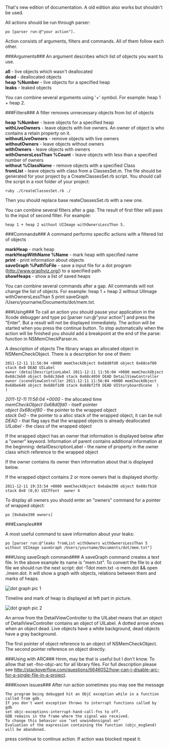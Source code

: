 That's new edition of documentation. A old edition also works but shouldn't be used.

All actions should be run through parser: 

    po [parser run:@"your action"]. 
    
Action consists of arguments, filters and commands. All of them follow each other.

###Arguments###
An argument describes which list of objects you want to use.

**all** - live objects which wasn't deallocated  
**dead** - deallocated objects  
**heap %Number** - live objects for a specified heap  
**leaks** - leaked objects

You can combine several arguments using '+' symbol. For example: heap 1 + heap 2.

###Filters###
A filter removes unnecessary objects from list of objects

**heap %Number** - leave objects for a specified heap  
**withLiveOwners** - leave objects with live owners. An owner of object is who contains a retain property on it.  
**withoutLiveOwners** - remove objects with live owners  
**withoutOwners** - leave objects without owners  
**withOwners** - leave objects with owners  
**withOwnersLessThan %Count** - leave objects with less than a specified number of owners  
**without %ClassName** - remove objects with a specified Class  
**fromList** - leave objects with class from a ClassesSet.m. The file should be generated for your project by a CreateClassesSet.rb script. You should call the script in a root folder of your project:

    ruby ./CreateClassesSet.rb ./

Then you should replace base reateClassesSet.rb with a new one.  

You can combine several filters after a gap. The result of first filter will pass to the input of second filter. For example: 

    heap 1 + heap 2 without UIImage withOwnersLessThan 5.

###Commands###
A command performs specific actions with a filtered list of objects

**markHeap** - mark heap  
**markHeapWithName %Name** - mark heap with specified name  
**print** - print information about objects  
**saveGraph %PathToFile** - save a input file for a dot program (http://www.graphviz.org/) to a specified path  
**showHeaps** - show a list of saved heaps

You can combine several commands after a gap. All commands will not change the list of objects. For example: heap 1 + heap 2 without UIImage withOwnersLessThan 5 print saveGraph /Users/yourname/Documents/dot/mem.txt.

###Using###
To call an action you should pause your application in the Xcode debugger and type po [parser run:@"your action"] and press the "Enter". But a result will not be displayed immediately. The action will be started when you press the continue button. To stop automatically when the action will be finished you should add a breakpoint at the end of the parse: function in NSMemCheckParser.m. 

A description of objects
The library wraps an allocated object in NSMemCheckObject. There is a description for one of them:

    2011-12-11 11:56:04 +0000 memCheckObject 0x68d0fd0 object 0x68cef80 stack 0x0 DEAD UILabel  
	owner (detailDescriptionLabel 2011-12-11 11:56:04 +0000 memCheckObject 0x68c3eb0 object 0x68c3de0 stack 0x68c4050 DEAD DetailViewController  
	owner (sceneViewController 2011-12-11 11:56:04 +0000 memCheckObject 0x68be640 object 0x68bf1d0 stack 0x68bf2f0 DEAD UIStoryboardScene  )
    )

*2011-12-11 11:56:04 +0000* - the allocated time  
*memCheckObject 0x68d0fd0* - itself pointer  
*object 0x68cef80* - the pointer to the wrapped object  
*stack 0x0* - the pointer to a alloc stack of the wrapped object, it can be null  
*DEAD* - that flag says that the wrapped objects is already deallocated  
*UILabel* - the class of the wrapped object

If the wrapped object has an owner that information is displayed below after a "owner" keyword. Information of parent contains additional information at the beginning:
detailDescriptionLabel - the name of property in the owner class which reference to the wrapped object

If the owner contains its owner then information about that is displayed below. 

If the wrapped object contains 2 or more owners that is displayed shortly: 

    2011-12-11 19:33:54 +0000 memCheckObject 0x6abe390 object 0x68cfb10 stack 0x0 (0,0) UICFFont  owner 4

To display all owners you should enter an "owners" command for a pointer of wrapped object:

    po [0x6abe390 owners]


###Examples###

A most useful command to save information about your leaks:

    po [parser run:@"leaks fromList withOwners withOwnersLessThan 5 without UIImage saveGraph /Users/yourname/Documents/dot/mem.txt"]


###Using saveGraph command###
A saveGraph command creates a text file. In the above example its name is "mem.txt". To convert the file to a dot file we should run the next script: dot -Tdot mem.txt -o mem.dot && open ./mem.dot. It will show a graph with objects, relations between them and marks of heaps. 

![dot graph](./blob/master/images/pic1.png)
pic 1 

Timeline and mark of heap is displayed at left part in picture. 

![dot graph](./blob/master/images/pic2.png)
pic 2

An arrow from the DetailViewController to the UILabel means that an object of DetailViewController contains an object of UILabel. A dotted arrow shows when an object dead. Live objects have a white background, dead objects have a gray background.

The first pointer of object reference to an object of NSMemCheckObject. The second pointer reference on object directly. 

###Using with ARC###
Hmm, may be that is useful but I don't know. To allow that set -fno-objc-arc for all library files. For full description please see http://stackoverflow.com/questions/6646052/how-can-i-disable-arc-for-a-single-file-in-a-project.

###Known issues###
After run action sometimes you may see the message

    The program being debugged hit an ObjC exception while in a function called from gdb.
    If you don't want exception throws to interrupt functions called by gdb
    set objc-exceptions-interrupt-hand-call-fns to off.
    GDB remains in the frame where the signal was received.
    To change this behavior use "set unwindonsignal on"
    Evaluation of the expression containing the function (objc_msgSend) will be abandoned.

press continue to continue action. If action was blocked repeat it.
